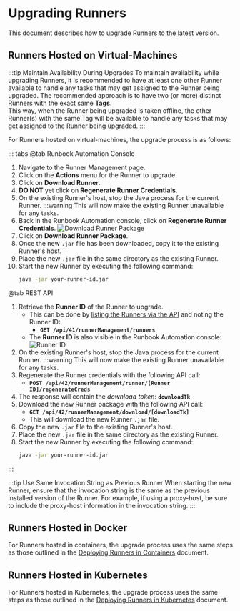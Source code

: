 # Upgrading Runners

This document describes how to upgrade Runners to the latest version.

## Runners Hosted on Virtual-Machines

:::tip Maintain Availability During Upgrades
To maintain availability while upgrading Runners, it is recommended to have at least one other Runner available to handle any tasks that may get assigned to the Runner being upgraded.
The recommended approach is to have two (or more) distinct Runners with the exact same **Tags**.  
This way, when the Runner being upgraded is taken offline, the other Runner(s) with the same Tag will be available to handle any tasks that may get assigned to the Runner being upgraded.
:::

For Runners hosted on virtual-machines, the upgrade process is as follows:

::: tabs
@tab Runbook Automation Console
1. Navigate to the Runner Management page.
2. Click on the **Actions** menu for the Runner to upgrade.
3. Click on **Download Runner**.
4. **DO NOT** yet click on **Regenerate Runner Credentials**.
5. On the existing Runner's host, stop the Java process for the current Runner.
    :::warning This will now make the existing Runner unavailable for any tasks.
6. Back in the Runbook Automation console, click on **Regenerate Runner Credentials**.
    ![Download Runner Package](/assets/img/download-runner-package.png)
7. Click on **Download Runner Package**.
8. Once the new `.jar` file has been downloaded, copy it to the existing Runner's host. 
9. Place the new `.jar` file in the same directory as the existing Runner.
10. Start the new Runner by executing the following command:
    ```bash
    java -jar your-runner-id.jar
    ```

@tab REST API
1. Retrieve the **Runner ID** of the Runner to upgrade.
    - This can be done by [listing the Runners via the API](/api#list-available-runners) and noting the Runner ID:
      - **```GET /api/41/runnerManagement/runners```**
    - The **Runner ID** is also visible in the Runbook Automation console:
      ![Runner ID](/assets/img/retrieve-runner-id.png)<br>
2. On the existing Runner's host, stop the Java process for the current Runner.
   :::warning This will now make the existing Runner unavailable for any tasks.
3. Regenerate the Runner credentials with the following API call:
    - **```POST /api/42/runnerManagement/runner/[Runner ID]/regenerateCreds```**
4. The response will contain the _download token_:  **`downloadTk`**
5. Download the new Runner package with the following API call:
    - **```GET /api/42/runnerManagement/download/[downloadTk]```**
    - This will download the new Runner `.jar` file.
6. Copy the new `.jar` file to the existing Runner's host.
7. Place the new `.jar` file in the same directory as the existing Runner.
8. Start the new Runner by executing the following command:
    ```bash
    java -jar your-runner-id.jar
    ```

:::

:::tip Use Same Invocation String as Previous Runner
When starting the new Runner, ensure that the invocation string is the same as the previous installed version of the Runner.
For example, if using a proxy-host, be sure to include the proxy-host information in the invocation string.
:::

## Runners Hosted in Docker

For Runners hosted in containers, the upgrade process uses the same steps as those outlined in the [Deploying Runners in Containers](/administration/runner/runner-installation/runner-install.md#deploying-runners-in-containers) document.

## Runners Hosted in Kubernetes

For Runners hosted in Kubernetes, the upgrade process uses the same steps as those outlined in the [Deploying Runners in Kubernetes](/administration/runner/runner-installation/runner-install.md#deploying-runners-in-kubernetes) document.